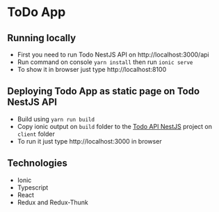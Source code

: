 # ToDo App

## Running locally

- First you need to run Todo NestJS API on http://localhost:3000/api
- Run command on console `yarn install` then run `ionic serve`
- To show it in browser just type http://localhost:8100 

## Deploying Todo App as static page on Todo NestJS API

- Build using `yarn run build`
- Copy ionic output on `build` folder to the [Todo API NestJS](https://github.com/salcad/todo-api-nestjs) project on `client` folder
- To run it just type http://localhost:3000 in browser

## Technologies

- Ionic
- Typescript
- React
- Redux and Redux-Thunk

